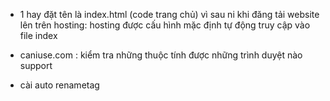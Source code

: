 - 1 hay đặt tên là index.html (code trang chủ) vì sau ni khi đăng tải website lên trên hosting: hosting được cấu hình mặc định tự động truy cập vào file index

- caniuse.com : kiểm tra những thuộc tính được những trình duyệt nào support
- cài auto renametag


